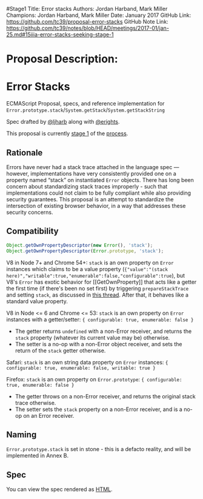 #Stage1
Title: Error stacks
Authors: Jordan Harband, Mark Miller
Champions: Jordan Harband, Mark Miller
Date: January 2017
GitHub Link: https://github.com/tc39/proposal-error-stacks
GitHub Note Link: https://github.com/tc39/notes/blob/HEAD/meetings/2017-01/jan-25.md#15iiia-error-stacks-seeking-stage-1

# Proposal Description:
# Error Stacks
ECMAScript Proposal, specs, and reference implementation for `Error.prototype.stack`/`System.getStack`/`System.getStackString`

Spec drafted by [@ljharb](https://github.com/ljharb) along with [@erights](https://github.com/erights).

This proposal is currently [stage 1](https://github.com/tc39/proposals/blob/master/README.md) of the [process](https://tc39.github.io/process-document/).

## Rationale

Errors have never had a stack trace attached in the language spec — however, implementations have very consistently provided one on a property named “stack” on instantiated `Error` objects. There has long been concern about standardizing stack traces improperly - such that implementations could not claim to be fully compliant while also providing security guarantees. This proposal is an attempt to standardize the intersection of existing browser behavior, in a way that addresses these security concerns.

## Compatibility

```js
Object.getOwnPropertyDescriptor(new Error(), 'stack');
Object.getOwnPropertyDescriptor(Error.prototype, 'stack');
```

V8 in Node 7+ and Chrome 54+: `stack` is an own property on `Error` instances which claims to be a value property (`{"value":"(stack here)","writable":true,"enumerable":false,"configurable":true`), but V8's `Error` has exotic behavior for [[GetOwnProperty]]  that acts like a getter the first time (if there's been no set first) by triggering `prepareStackTrace` and setting `stack`, as discussed in [this thread](https://esdiscuss.org/topic/getownpropertydescriptor-side-effects). After that, it behaves like a standard value property.

V8 in Node <= 6 and Chrome <= 53: `stack` is an own property on `Error` instances with a getter/setter: `{ configurable: true, enumerable: false }`
 - The getter returns `undefined` with a non-Error receiver, and returns the `stack` property (whatever its current value may be) otherwise.
 - The setter is a no-op with a non-Error object receiver, and sets the return of the `stack` getter otherwise.

Safari: `stack` is an own string data property on `Error` instances: `{ configurable: true, enumerable: false, writable: true }`

Firefox: `stack` is an own property on `Error.prototype`: `{ configurable: true, enumerable: false }`
 - The getter throws on a non-Error receiver, and returns the original stack trace otherwise.
 - The setter sets the `stack` property on a non-Error receiver, and is a no-op on an Error receiver.

## Naming

`Error.prototype.stack` is set in stone - this is a defacto reality, and will be implemented in Annex B.

## Spec
You can view the spec rendered as [HTML](https://tc39.github.io/proposal-error-stacks/).
